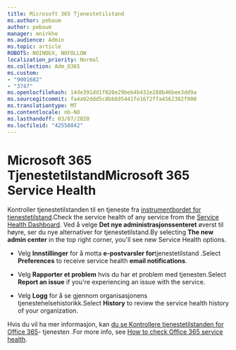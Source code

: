 ```yaml
---
title: Microsoft 365 Tjenestetilstand
ms.author: pebaum
author: pebaum
manager: mnirkhe
ms.audience: Admin
ms.topic: article
ROBOTS: NOINDEX, NOFOLLOW
localization_priority: Normal
ms.collection: Adm_O365
ms.custom:
- "9001682"
- "3747"
ms.openlocfilehash: 14de391dd1f020e29beb4b432e288b46bee3dd9a
ms.sourcegitcommit: fa4a92ddd5c8bb695441fe16f2ffa4562382f900
ms.translationtype: MT
ms.contentlocale: nb-NO
ms.lasthandoff: 03/07/2020
ms.locfileid: "42558842"
---
```

# <a name="microsoft-365-service-health"></a><span data-ttu-id="2aec8-102">Microsoft 365 Tjenestetilstand</span><span class="sxs-lookup"><span data-stu-id="2aec8-102">Microsoft 365 Service Health</span></span>


<span data-ttu-id="2aec8-103">Kontroller tjenestetilstanden til en tjeneste fra [instrumentbordet for tjenestetilstand](https://admin.microsoft.com/Adminportal/Home?source=applauncher#/servicehealth).</span><span class="sxs-lookup"><span data-stu-id="2aec8-103">Check the service health of any service from the [Service Health Dashboard](https://admin.microsoft.com/Adminportal/Home?source=applauncher#/servicehealth).</span></span> <span data-ttu-id="2aec8-104">Ved å velge **Det nye administrasjonssenteret** øverst til høyre, ser du nye alternativer for tjenestetilstand.</span><span class="sxs-lookup"><span data-stu-id="2aec8-104">By selecting **The new admin center** in the top right corner, you'll see new Service Health options.</span></span>

- <span data-ttu-id="2aec8-105">Velg **Innstillinger** for å motta **e-postvarsler for**tjenestetilstand .</span><span class="sxs-lookup"><span data-stu-id="2aec8-105">Select **Preferences** to receive service health **email notifications**.</span></span>

- <span data-ttu-id="2aec8-106">Velg **Rapporter et problem** hvis du har et problem med tjenesten.</span><span class="sxs-lookup"><span data-stu-id="2aec8-106">Select **Report an issue** if you're experiencing an issue with the service.</span></span>

- <span data-ttu-id="2aec8-107">Velg **Logg** for å se gjennom organisasjonens tjenestehelsehistorikk.</span><span class="sxs-lookup"><span data-stu-id="2aec8-107">Select **History** to review the service health history of your organization.</span></span> 

<span data-ttu-id="2aec8-108">Hvis du vil ha mer informasjon, kan [du se Kontrollere tjenestetilstanden for Office 365](https://docs.microsoft.com/en-us/office365/enterprise/view-service-health)- tjenesten .</span><span class="sxs-lookup"><span data-stu-id="2aec8-108">For more info, see [How to check Office 365 service health](https://docs.microsoft.com/en-us/office365/enterprise/view-service-health).</span></span> 